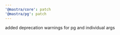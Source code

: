 ```yaml
---
'@mastra/core': patch
'@mastra/pg': patch
---
```


added deprecation warnings for pg and individual args
